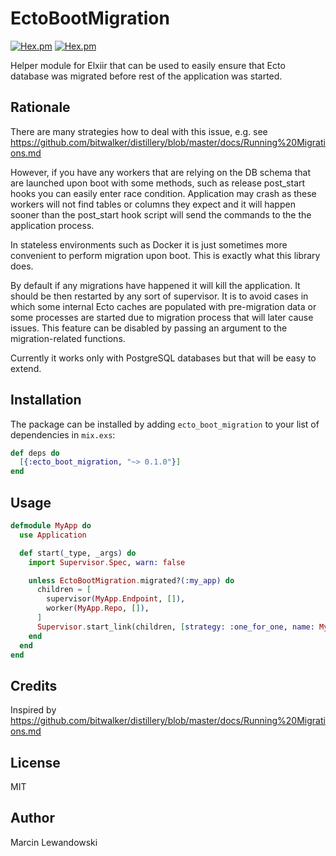 # EctoBootMigration

[![Hex.pm](https://img.shields.io/hexpm/v/ecto_boot_migration.svg)](https://hex.pm/packages/ecto_boot_migration)
[![Hex.pm](https://img.shields.io/hexpm/dt/ecto_boot_migration.svg)](https://hex.pm/packages/ecto_boot_migration)

Helper module for Elxiir that can be used to easily ensure that Ecto database 
was migrated before rest of the application was started.

## Rationale

There are many strategies how to deal with this issue, 
e.g. see https://github.com/bitwalker/distillery/blob/master/docs/Running%20Migrations.md

However, if you have any workers that are relying on the DB schema that are 
launched upon boot with some methods, such as release post_start hooks you 
can easily enter race condition. Application may crash as these workers will 
not find tables or columns they expect and it will happen sooner than the 
post_start hook script will send the commands to the the application process.

In stateless environments such as Docker it is just sometimes more convenient 
to perform migration upon boot. This is exactly what this library does.

By default if any migrations have happened it will kill the application.
It should be then restarted by any sort of supervisor. It is to avoid cases
in which some internal Ecto caches are populated with pre-migration data
or some processes are started due to migration process that will later
cause issues. This feature can be disabled by passing an argument to
the migration-related functions.

Currently it works only with PostgreSQL databases but that will be easy to 
extend.

## Installation

The package can be installed by adding `ecto_boot_migration` to your list of 
dependencies in `mix.exs`:

```elixir
def deps do
  [{:ecto_boot_migration, "~> 0.1.0"}]
end
```



## Usage

```elixir
defmodule MyApp do
  use Application

  def start(_type, _args) do
    import Supervisor.Spec, warn: false

    unless EctoBootMigration.migrated?(:my_app) do
      children = [
        supervisor(MyApp.Endpoint, []),
        worker(MyApp.Repo, []),
      ]
      Supervisor.start_link(children, [strategy: :one_for_one, name: MyApp.Supervisor])
    end
  end
end
```


## Credits

Inspired by https://github.com/bitwalker/distillery/blob/master/docs/Running%20Migrations.md


## License

MIT


## Author

Marcin Lewandowski

